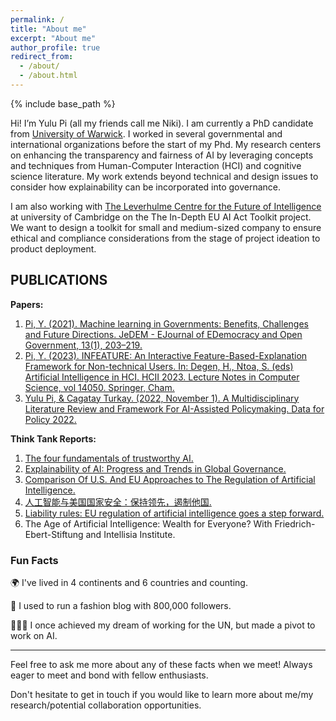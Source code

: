 ```yaml
---
permalink: /
title: "About me"
excerpt: "About me"
author_profile: true
redirect_from: 
  - /about/
  - /about.html
---
```

{% include base_path %}

Hi! I’m Yulu Pi (all my friends call me Niki). I am currently a PhD candidate from [University of Warwick](https://warwick.ac.uk/fac/cross_fac/cim/people/yulu-pi/). I worked in several governmental and international organizations before the start of my Phd.  My research centers on enhancing the transparency and fairness of AI by leveraging concepts and techniques from Human-Computer Interaction (HCI) and cognitive science literature. My work extends beyond technical and design issues to consider how explainability can be incorporated into governance.

I am also working with [The Leverhulme Centre for the Future of Intelligence](http://lcfi.ac.uk/people/yulu-pi/) at university of Cambridge on the The In-Depth EU AI Act Toolkit project. We want to design a toolkit for small and medium-sized company to ensure ethical and compliance considerations from the stage of project ideation to product deployment. 

## PUBLICATIONS
**Papers:**
1. [Pi, Y. (2021). Machine learning in Governments: Benefits, Challenges and Future Directions. JeDEM - EJournal of EDemocracy and Open Government, 13(1), 203–219.](https://doi.org/10.29379/jedem.v13i1.625)
2. [Pi, Y. (2023). INFEATURE: An Interactive Feature-Based-Explanation Framework for Non-technical Users. In: Degen, H., Ntoa, S. (eds) Artificial Intelligence in HCI. HCII 2023. Lecture Notes in Computer Science, vol 14050. Springer, Cham.](https://doi.org/10.1007/978-3-031-35891-3_16)
3. [Yulu Pi, & Cagatay Turkay. (2022, November 1). A Multidisciplinary Literature Review and Framework For AI-Assisted Policymaking. Data for Policy 2022.](https://doi.org/10.5281/zenodo.7270367)

**Think Tank Reports:**
1. [The four fundamentals of trustworthy AI.](https://book.yunzhan365.com/njpo/sdpb/mobile/index.html)
2. [Explainability of AI: Progress and Trends in Global Governance.](https://book.yunzhan365.com/njpo/pbcu/mobile/index.html)
3. [Comparison Of U.S. And EU Approaches to The Regulation of Artificial Intelligence.](https://book.yunzhan365.com/njpo/sdmf/mobile/index.html)
4. [人工智能与美国国家安全：保持领先，遏制他国.](https://www.secrss.com/articles/43502)
5. [Liability rules: EU regulation of artificial intelligence goes a step forward.](https://book.yunzhan365.com/njpo/ehow/mobile/index.html)
6. The Age of Artificial Intelligence: Wealth for Everyone? With Friedrich-Ebert-Stiftung and Intellisia Institute.


### Fun Facts

🌍 I've lived in 4 continents and 6 countries and counting.

👠 I used to run a fashion blog with 800,000 followers.

👩🏻‍💼 I once achieved my dream of working for the UN, but made a pivot to work on AI.

---

Feel free to ask me more about any of these facts when we meet! Always eager to meet and bond with fellow enthusiasts.

Don't hesitate to get in touch if you would like to learn more about me/my research/potential collaboration opportunities. 


